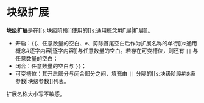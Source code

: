 # 块级扩展

**块级扩展**是在[[s:块级阶段]]使用的[[s:通用概念#扩展|扩展]]。

- 开启：`{{`、任意数量的空白、`#`、剪除首尾空白后作为扩展名称的单行<wbr />
  [[s:通用概念#逐字内容|逐字内容]]与任意数量的空白。若存在可变槽位，则还有 `||` 与任意数量的空白；
- 闭合：任意数量的空白与 `}}`；
- 可变槽位：其开启部分与闭合部分之间，填充由 `||` 分隔的[[s:块级阶段#块级参数|块级参数]]列表。

扩展名称大小写不敏感。
